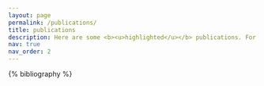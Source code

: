 ```yaml
---
layout: page
permalink: /publications/
title: publications
description: Here are some <b><u>highlighted</u></b> publications. For a comprehensive list, please refer to my Google Scholar profile.
nav: true
nav_order: 2
---
```


<!-- _pages/publications.md -->
<div class="publications">

{% bibliography %}

</div>
